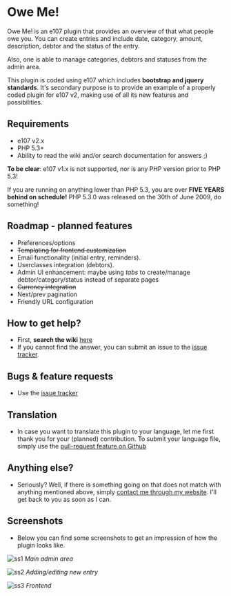 # Owe Me!  #
Owe Me! is an e107 plugin that provides an overview of that what people owe you. You can create entries and include date, category, amount, description, debtor and the status of the entry.

Also, one is able to manage categories, debtors and statuses from the admin area.

This plugin is coded using e107 which includes **bootstrap and jquery standards**. It's secondary purpose is to provide an example of a properly coded plugin for e107 v2, making use of all its new features and possibilities.  

## Requirements ##
* e107 v2.x
* PHP 5.3+
* Ability to read the wiki and/or search documentation for answers ;)

**To be clear**: e107 v1.x is not supported, nor is any PHP version prior to PHP 5.3! 

If you are running on anything lower than PHP 5.3,  you are over **FIVE YEARS  behind on schedule!** PHP 5.3.0 was released on the 30th of June 2009, do something!

## Roadmap - planned features ##
* Preferences/options 
* ~~Templating for frontend customization~~
* Email functionality (initial entry, reminders).
* Userclasses integration (debtors).
* Admin UI enhancement: maybe using *tabs* to create/manage debtor/category/status instead of separate pages
* ~~Currency integration~~
* Next/prev pagination
* Friendly URL configuration

## How to get help? ##
* First, **search the wiki** [here](https://github.com/Moc/oweme/wiki)
* If you cannot find the answer, you can submit an issue to the [issue tracker](https://github.com/Moc/oweme/issues).

## Bugs &  feature requests ##
* Use the [issue tracker](https://github.com/Moc/oweme/issues)

## Translation ##
* In case you want to translate this plugin to your language, let me first thank you for your (planned) contribution. To submit your language file, simply use the [pull-request feature on Github](https://help.github.com/articles/using-pull-requests) 
 
## Anything else? ##
* Seriously? Well, if there is something going on that does not match with anything mentioned above, simply [contact me through my website](http://www.tijnkuyper.nl). I'll get back to you as soon as I can.

## Screenshots ##
* Below you can find some screenshots to get an impression of how the plugin looks like. 

![ss1](https://raw.github.com/Moc/oweme/829782ef52b21d40c4588732b35f06c1ac9783ae/screenshots/oweme_admin_manage-entries.png)
*Main admin area*

![ss2](https://raw.github.com/Moc/oweme/829782ef52b21d40c4588732b35f06c1ac9783ae/screenshots/oweme_admin_editentry.png)
*Adding/editing new entry*

![ss3](https://raw.github.com/Moc/oweme/829782ef52b21d40c4588732b35f06c1ac9783ae/screenshots/oweme_frontend.png)
*Frontend*
